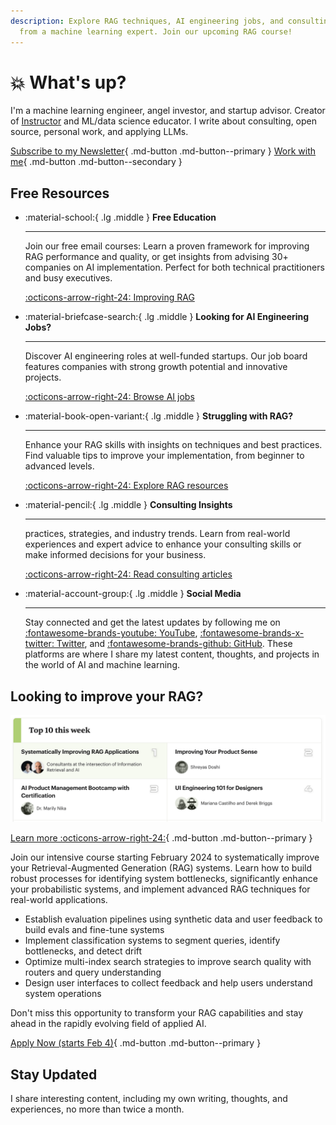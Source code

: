 ```yaml
---
description: Explore RAG techniques, AI engineering jobs, and consulting insights
  from a machine learning expert. Join our upcoming RAG course!
---
```


# :boom: What's up?

I'm a machine learning engineer, angel investor, and startup advisor. Creator of [Instructor](https://github.com/jxnl/instructor) and ML/data science educator. I write about consulting, open source, personal work, and applying LLMs.

[Subscribe to my Newsletter](https://dub.link/S4G5XGs){ .md-button .md-button--primary }
[Work with me](expert-calls.md){ .md-button .md-button--secondary }


## Free Resources

<div class="grid cards" markdown>

-   :material-school:{ .lg .middle } __Free Education__

    ---

    Join our free email courses: Learn a proven framework for improving RAG performance and quality, or get insights from advising 30+ companies on AI implementation. Perfect for both technical practitioners and busy executives.

    [:octicons-arrow-right-24: Improving RAG](https://fivesixseven.ck.page/2994ff4e37)


-   :material-briefcase-search:{ .lg .middle } __Looking for AI Engineering Jobs?__

    ---

    Discover AI engineering roles at well-funded startups. Our job board features companies with strong growth potential and innovative projects.

    [:octicons-arrow-right-24: Browse AI jobs](https://jobs.applied-llms.org/)

-   :material-book-open-variant:{ .lg .middle } __Struggling with RAG?__

    ---

    Enhance your RAG skills with insights on techniques and best practices. Find valuable tips to improve your implementation, from beginner to advanced levels.

    [:octicons-arrow-right-24: Explore RAG resources](systematically-improve-your-rag.md)

-   :material-pencil:{ .lg .middle } __Consulting Insights__

    ---

     practices, strategies, and industry trends. Learn from real-world experiences and expert advice to enhance your consulting skills or make informed decisions for your business.

    [:octicons-arrow-right-24: Read consulting articles](writing/posts/consulting-start.md)


-   :material-account-group:{ .lg .middle } __Social Media__

    ---

    Stay connected and get the latest updates by following me on [:fontawesome-brands-youtube: YouTube](https://www.youtube.com/@jxnlco), [:fontawesome-brands-x-twitter: Twitter](https://x.com/jxnlco), and [:fontawesome-brands-github: GitHub](https://github.com/jxnl). These platforms are where I share my latest content, thoughts, and projects in the world of AI and machine learning.

</div>

## Looking to improve your RAG?


[![RAG Course Image](writing/posts/img/rag-playbook-course.png)](https://maven.com/applied-llms/rag-playbook)

[Learn more :octicons-arrow-right-24:](./systematically-improve-your-rag.md){ .md-button .md-button--primary }

Join our intensive course starting February 2024 to systematically improve your Retrieval-Augmented Generation (RAG) systems. Learn how to build robust processes for identifying system bottlenecks, significantly enhance your probabilistic systems, and implement advanced RAG techniques for real-world applications.

- Establish evaluation pipelines using synthetic data and user feedback to build evals and fine-tune systems
- Implement classification systems to segment queries, identify bottlenecks, and detect drift
- Optimize multi-index search strategies to improve search quality with routers and query understanding
- Design user interfaces to collect feedback and help users understand system operations

Don't miss this opportunity to transform your RAG capabilities and stay ahead in the rapidly evolving field of applied AI.

[Apply Now (starts Feb 4)](https://maven.com/applied-llms/rag-playbook){ .md-button .md-button--primary }

## Stay Updated

I share interesting content, including my own writing, thoughts, and experiences, no more than twice a month.
<script async data-uid="fe6b71773e" src="https://fivesixseven.ck.page/fe6b71773e/index.js"></script>
